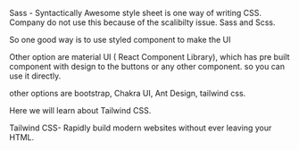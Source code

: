 
Sass - Syntactically Awesome style sheet is one way of writing CSS.
Company do not use this because of the scalibilty issue. Sass and Scss.

So one good way is to use styled component to make the UI

Other option are material UI ( React Component Library), which has pre built component with design to the buttons or any other component. so you can use it directly.

other options are bootstrap, Chakra UI, Ant Design, tailwind css.

Here we will learn about Tailwind CSS.

Tailwind CSS- Rapidly build modern websites without ever leaving your HTML.
